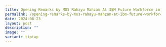 ```yaml
---
title: Opening Remarks by MOS Rahayu Mahzam At IBM Future Workforce in AI Era
permalink: /opening-remarks-by-mos-rahayu-mahzam-at-ibm-future-workforce-in-ai-era/
date: 2024-08-23
layout: post
description: ""
image: ""
variant: tiptap
---
```

